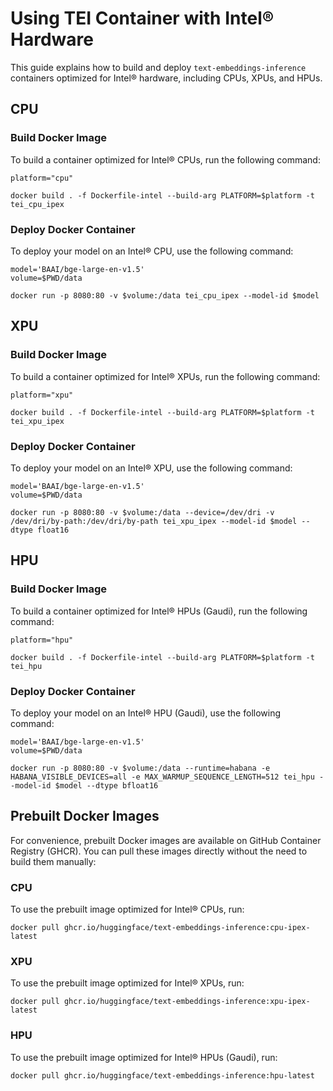 <!--Copyright 2023 The HuggingFace Team. All rights reserved.

Licensed under the Apache License, Version 2.0 (the "License"); you may not use this file except in compliance with
the License. You may obtain a copy of the License at

http://www.apache.org/licenses/LICENSE-2.0

Unless required by applicable law or agreed to in writing, software distributed under the License is distributed on
an "AS IS" BASIS, WITHOUT WARRANTIES OR CONDITIONS OF ANY KIND, either express or implied. See the License for the
specific language governing permissions and limitations under the License.

⚠️ Note that this file is in Markdown but contains specific syntax for our doc-builder (similar to MDX) that may not be
rendered properly in your Markdown viewer.

-->

# Using TEI Container with Intel® Hardware

This guide explains how to build and deploy `text-embeddings-inference` containers optimized for Intel® hardware, including CPUs, XPUs, and HPUs.

## CPU

### Build Docker Image

To build a container optimized for Intel® CPUs, run the following command:

```shell
platform="cpu"

docker build . -f Dockerfile-intel --build-arg PLATFORM=$platform -t tei_cpu_ipex
```

### Deploy Docker Container

To deploy your model on an Intel® CPU, use the following command:

```shell
model='BAAI/bge-large-en-v1.5'
volume=$PWD/data

docker run -p 8080:80 -v $volume:/data tei_cpu_ipex --model-id $model
```

## XPU

### Build Docker Image

To build a container optimized for Intel® XPUs, run the following command:

```shell
platform="xpu"

docker build . -f Dockerfile-intel --build-arg PLATFORM=$platform -t tei_xpu_ipex
```

### Deploy Docker Container

To deploy your model on an Intel® XPU, use the following command:

```shell
model='BAAI/bge-large-en-v1.5'
volume=$PWD/data

docker run -p 8080:80 -v $volume:/data --device=/dev/dri -v /dev/dri/by-path:/dev/dri/by-path tei_xpu_ipex --model-id $model --dtype float16
```

## HPU

### Build Docker Image

To build a container optimized for Intel® HPUs (Gaudi), run the following command:

```shell
platform="hpu"

docker build . -f Dockerfile-intel --build-arg PLATFORM=$platform -t tei_hpu
```

### Deploy Docker Container

To deploy your model on an Intel® HPU (Gaudi), use the following command:

```shell
model='BAAI/bge-large-en-v1.5'
volume=$PWD/data

docker run -p 8080:80 -v $volume:/data --runtime=habana -e HABANA_VISIBLE_DEVICES=all -e MAX_WARMUP_SEQUENCE_LENGTH=512 tei_hpu --model-id $model --dtype bfloat16
```

## Prebuilt Docker Images

For convenience, prebuilt Docker images are available on GitHub Container Registry (GHCR). You can pull these images directly without the need to build them manually:

### CPU
To use the prebuilt image optimized for Intel® CPUs, run:
```shell
docker pull ghcr.io/huggingface/text-embeddings-inference:cpu-ipex-latest
```

### XPU
To use the prebuilt image optimized for Intel® XPUs, run:
```shell
docker pull ghcr.io/huggingface/text-embeddings-inference:xpu-ipex-latest
```

### HPU
To use the prebuilt image optimized for Intel® HPUs (Gaudi), run:
```shell
docker pull ghcr.io/huggingface/text-embeddings-inference:hpu-latest
```